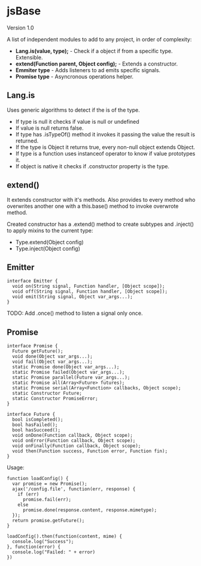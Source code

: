 # jsBase
Version 1.0

A list of independent modules to add to any project, in order of complexity:

 * **Lang.is(value, type);** - Check if a object if from a specific type. Extensible.
 * **extend(Function parent, Object config);** - Extends a constructor.
 * **Emmiter type** - Adds listeners to ad emits specific signals.
 * **Promise type** - Asyncronous operations helper.

## Lang.is

Uses generic algorithms to detect if the is of the type.
  * If type is null it checks if value is null or undefined
  * If value is null returns false.
  * If type has .isTypeOf() method it invokes it passing the value the result is returned.
  * If the type is Object it returns true, every non-null object extends Object.
  * If type is a function uses instanceof operator to know if value prototypes it.
  * If object is native it checks if .constructor property is the type.

## extend()

It extends constructor with it's methods.
Also provides to every method who overwrites another one with a this.base() method to invoke overwrote method.

Created constructor has a .extend() method to create subtypes and .inject() to apply mixins to the current type:
  * Type.extend(Object config)
  * Type.inject(Object config)

## Emitter

    interface Emitter {
      void on(String signal, Function handler, [Object scope]);
      void off(String signal, Function handler, [Object scope]);
      void emit(String signal, Object var_args...);
    }

TODO: Add .once() method to listen a signal only once.

## Promise

    interface Promise {
      Future getFuture();
      void done(Object var_args...);
      void fail(Object var_args...);
      static Promise done(Object var_args...);
      static Promise failed(Object var_args...);
      static Promise parallel(Future var_args...);
      static Promise all(Array<Future> futures);
      static Promise serial(Array<Function> callbacks, Object scope);
      static Constructor Future;
      static Constructor PromiseError;
    }

    interface Future {
      bool isCompleted();
      bool hasFailed();
      bool hasSucceed();
      void onDone(Function callback, Object scope);
      void onError(Function callback, Object scope);
      void onFinally(Function callback, Object scope);
      void then(Function success, Function error, Function fin);
    }

Usage:

    function loadConfig() {
      var promise = new Promise();
      ajax('/config.file', function(err, response) {
        if (err)
          promise.fail(err);
        else
          promise.done(response.content, response.mimetype);
      });
      return promise.getFuture();
    }
    
    loadConfig().then(function(content, mime) {
      console.log("Success");
    }, function(error) {
      console.log("Failed: " + error)
    })
